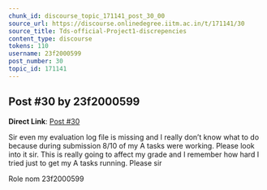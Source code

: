```yaml
---
chunk_id: discourse_topic_171141_post_30_00
source_url: https://discourse.onlinedegree.iitm.ac.in/t/171141/30
source_title: Tds-official-Project1-discrepencies
content_type: discourse
tokens: 110
username: 23f2000599
post_number: 30
topic_id: 171141
---
```


## Post #30 by 23f2000599

**Direct Link**: [Post #30](https://discourse.onlinedegree.iitm.ac.in/t/171141/30)

Sir even my evaluation log file is missing and I really don’t know what to do because during submission 8/10 of my A tasks were working. Please look into it sir. This is really going to affect my grade and I remember how hard I tried just to get my A tasks running. Please sir

Role nom 23f2000599
